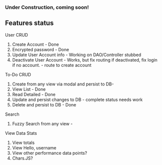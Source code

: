 ### Under Construction, coming soon!

## Features status
User CRUD
1. Create Account - Done
2. Encrypted password - Done
3. Update User Account info - Working on DAO/Controller stubbed
4. Deactivate User Account - Works, but fix routing if deactivated, fix login if no account. - route to create account

To-Do CRUD
1. Create from any view via modal and persist to DB-
2. View List - Done
3. Read Detailed - Done
4. Update and persist changes to DB - complete status needs work
5. Delete and persist to DB - Done

Search
1. Fuzzy Search from any view -

View Data Stats
1. View totals
2. View Hello, username
3. View other performance data points?
4. Chars.JS?

